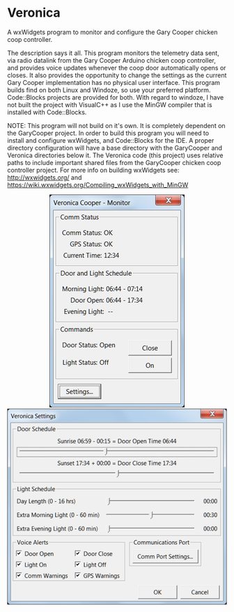 # Veronica
A wxWidgets program to monitor and configure the Gary Cooper chicken coop controller.

The description says it all. This program monitors the telemetry data sent, via radio datalink from the Gary Cooper Arduino chicken coop controller, and provides voice updates whenever the coop door automatically opens or closes. It also provides the opportunity to change the settings as the current Gary Cooper implementation has no physical user interface. This program builds find on both Linux and Windoze, so use your preferred platform. Code::Blocks projects are provided for both. With regard to windoze, I have not built the project with VisualC++ as I use the MinGW compiler that is installed with Code::Blocks.

NOTE: This program will not build on it's own. It is completely dependent on the GaryCooper project. In order to build this program you will need to install and configure wxWidgets, and Code::Blocks for the IDE. A proper directory configuration will have a base directory with the GaryCooper and Veronica directories below it. The Veronica code (this project) uses relative paths to include important shared files from the GaryCooper chicken coop controller project. For more info on building wxWidgets see:
http://wxwidgets.org/
and
https://wiki.wxwidgets.org/Compiling_wxWidgets_with_MinGW


<p align="center">
  <img src="Veronica/Screen_Shots/wxVeronica.png"/>
  <img src="Veronica/Screen_Shots/Settings.png"/>
</p>

